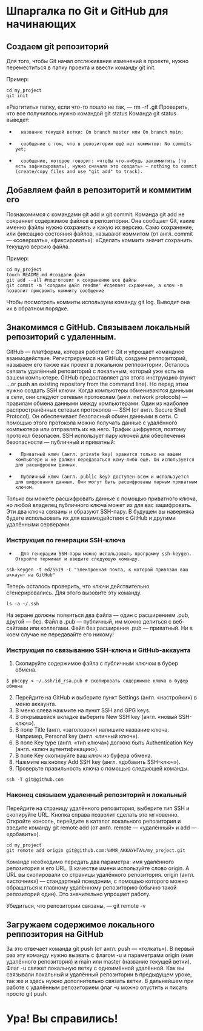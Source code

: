 # Шпаргалка по Git и GitHub для начинающих

## Создаем git репозиторий
Для того, чтобы Git начал отслеживание изменений в проекте, нужно переместиться в папку проекта и ввести команду git init.

Пример:  
```
cd my_project
git init
```

«Разгитить» папку, если что-то пошло не так, — rm -rf .git
Проверить, что все получилось нужно командой git status
Команда git status выведет:
* 		название текущей ветки: On branch master или On branch main;
* 		сообщение о том, что в репозитории ещё нет коммитов: No commits yet;
* 		сообщение, которое говорит: «чтобы что-нибудь закоммитить (то есть зафиксировать), нужно сначала это создать» — nothing to commit (create/copy files and use "git add" to track).

## Добавляем файл в репозиторитй и коммитим его
Познакомимся с командами git add и git commit.
Команда git add не сохраняет содержимое файлов в репозитории. Она сообщает Git, какие именно файлы нужно сохранить и какую их версию. Само сохранение, или фиксацию состояния файлов, называют коммитом (от англ. commit — «совершать», «фиксировать»). «Сделать коммит» значит сохранить текущую версию файла. 

Пример:

```
cd my_project
touch README.md #создали файл
git add --all #подготовит к сохранению все файлы
git commit -m 'создали файл readme' #сделает схранение, а ключ -m позволит присвоить коммиту сообщение
```

Чтобы посмотреть коммиты используем команду git log. Выводит она их в обратном порядке.

## Знакомимся с GitHub. Связываем локальный репозиторий с удаленным.
GitHub — платформа, которая работает с Git и упрощает командное взаимодействие.
Регистрируемся на GitHub, создаем реппозиторий, называем его также как проект в локальном реппозитории.
Осталось связать удалённый репозиторий с локальным, который уже есть на вашем компьютере. GitHub предоставляет для этого инструкцию (пункт …or push an existing repository from the command line).
Но перед этим нужно создать SSH ключи. 
Когда компьютеры обмениваются данными в сети, они следуют сетевым протоколам (англ. network protocols) — правилам обмена данными между компьютерами.
Один из наиболее распространённых сетевых протоколов — SSH (от англ. Secure Shell Protocol). Он обеспечивает безопасный обмен данными в сети. С помощью этого протокола можно получать данные с удалённого компьютера или отправлять их на него. Трафик шифруется, поэтому протокол безопасен.
SSH использует пару ключей для обеспечения безопасности — публичный и приватный: 
* 		Приватный ключ (англ. private key) хранится только на вашем компьютере и не должен передаваться кому-либо ещё. Он используется для расшифровки данных.
* 		Публичный ключ (англ. public key) доступен всем и используется для шифрования данных. Они могут быть расшифрованы парным приватным ключом.
Только вы можете расшифровать данные с помощью приватного ключа, но любой владелец публичного ключа может их для вас зашифровать. Эти два ключа связаны и образуют SSH-пару. В будущем вы наверняка будете использовать их для взаимодействия с GitHub и другими удалёнными серверами.

### Инструкция по генерации SSH-ключа
* 		Для генерации SSH-пары можно использовать программу ssh-keygen. Откройте терминал и введите следующую команду.

```
ssh-keygen -t ed25519 -C "электронная почта, к которой привязан ваш аккаунт на GitHub" 
```

Теперь осталось проверить, что ключи действительно сгенерировались. Для этого вызовите эту команду.

```
ls -a ~/.ssh 
```

На экране должны появиться два файла — один с расширением .pub, другой — без. Файл в .pub — публичный, им можно делиться с веб-сайтами или коллегами. Файл без расширения .pub — приватный. Ни в коем случае не передавайте его никому! 

### Инструкция по связыванию SSH-ключа и GitHub-аккаунта
1. Скопируйте содержимое файла с публичным ключом в буфер обмена.

```
$ pbcopy < ~/.ssh/id_rsa.pub # скопировать содержимое ключа в буфер обмена
```

2. Перейдите на GitHub и выберите пункт Settings (англ. «настройки») в меню аккаунта.
3. В меню слева нажмите на пункт SSH and GPG keys.
4. В открывшейся вкладке выберите New SSH key (англ. «новый SSH-ключ»).
5. В поле Title (англ. «заголовок») напишите название ключа. Например, Personal key (англ. «личный ключ»).
6. В поле Key type (англ. «тип ключа») должно быть Authentication Key (англ. «ключ аутентификации»).
7. В поле Key скопируйте ваш ключ из буфера обмена.
8. Нажмите на кнопку Add SSH key (англ. «добавить SSH-ключ»).
9. Проверьте правильность ключа с помощью следующей команды.

```
ssh -T git@github.com 
```

### Наконец связывем удаленный репозиторий и локальный
Перейдите на страницу удалённого репозитория, выберите тип SSH и скопируйте URL. Кнопка справа позволит сделать это мгновенно.
Откройте консоль, перейдите в каталог локального репозитория и введите команду git remote add (от англ. remote — «удалённый» и add — «добавить»).

```
cd my_project
git remote add origin git@github.com:%ИМЯ_АККАУНТА%/my_project.git
```

Команде необходимо передать два параметра: имя удалённого репозитория и его URL. В качестве имени используйте слово origin. А URL вы скопировали со страницы удалённого репозитория.
origin (англ. «источник») — стандартный псевдоним, с помощью которого можно обращаться к главному удалённому репозиторию (обычно такой репозиторий один). Это значительно упрощает работу.

Убедиться, что репозитории связаны, — git remote -v

## Загружаем содержимое локального реппозитория на GitHub
За это отвечает команда git push (от англ. push — «толкать»).
В первый раз эту команду нужно вызвать с флагом -u и параметрами origin (имя удалённого репозитория) и main или master (название текущей ветки). Флаг -u свяжет локальную ветку с одноимённой удалённой. Как вы связывали локальный и удалённый репозитории в предыдущем уроке, так же и здесь нужно дополнительно связать ветки.
В дальнейшем при работе с удалённым репозиторием флаг -u можно опустить и писать просто git push.

# Ура! Вы справились!